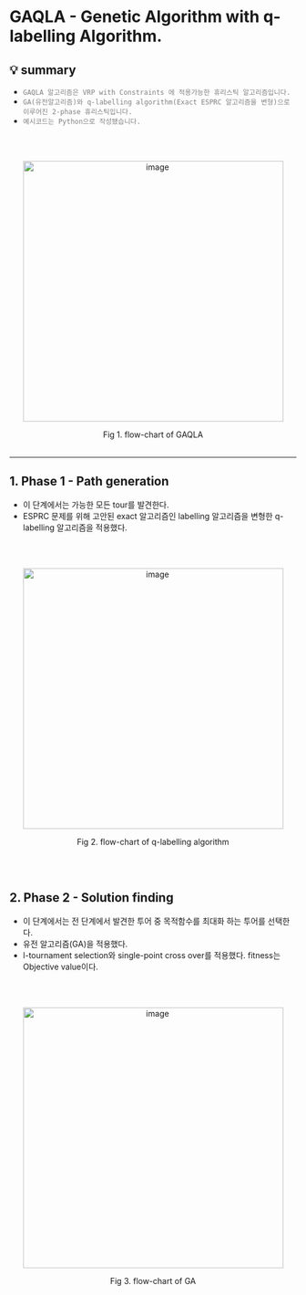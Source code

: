 # GAQLA - Genetic Algorithm with q-labelling Algorithm.
## 💡 summary
<ul><li><code style="color : Gray">GAQLA 알고리즘은 VRP with Constraints 에 적용가능한 휴리스틱 알고리즘입니다.</code></li><li><code style="color : Gray">GA(유전알고리즘)와 q-labelling algorithm(Exact ESPRC 알고리즘을 변형)으로 이루어진 2-phase 휴리스틱입니다.</code></li><li><code style="color : Gray">예시코드는 Python으로 작성됐습니다.</code></li></ul>
<br>   
<br> 
<p align="center">
<img width="457" alt="image" src="https://github.com/user-attachments/assets/03b13fd0-0193-448a-95ab-5b46622a9384">
<p\>
<p align="center">
Fig 1. flow-chart of GAQLA
<p\>
<br>   
<br> 
    
---

## 1. Phase 1 - Path generation
* 이 단계에서는 가능한 모든 tour를 발견한다.
* ESPRC 문제를 위해 고안된 exact 알고리즘인 labelling 알고리즘을 변형한 q-labelling 알고리즘을 적용했다.

<br>   
<br> 
<p align="center">
<img width="457" alt="image" src="https://github.com/user-attachments/assets/744a498e-84af-4f4a-9826-212d9e483eb5">
<p\>
<p align="center">
Fig 2. flow-chart of q-labelling algorithm
<p\>
    
</p> 
<br>   
<br>   

## 2. Phase 2 - Solution finding
* 이 단계에서는 전 단계에서 발견한 투어 중 목적함수를 최대화 하는 투어를 선택한다.
* 유전 알고리즘(GA)을 적용했다.
* l-tournament selection와 single-point cross over를 적용했다. fitness는 Objective value이다.

<br>   
<br> 
<p align="center">
<img width="457" alt="image" src="https://github.com/user-attachments/assets/d2b7ebcb-47b0-4339-b059-de2ca44fb000">
<p\>
<p align="center">
Fig 3. flow-chart of GA
<p\>
    
</p> 
<br>   
<br>   
